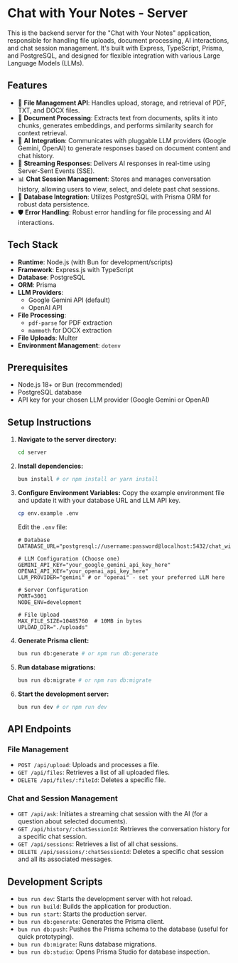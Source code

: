 # Chat with Your Notes - Server

This is the backend server for the "Chat with Your Notes" application, responsible for handling file uploads, document processing, AI interactions, and chat session management. It's built with Express, TypeScript, Prisma, and PostgreSQL, and designed for flexible integration with various Large Language Models (LLMs).

## Features

- 📂 **File Management API**: Handles upload, storage, and retrieval of PDF, TXT, and DOCX files.
- 🧠 **Document Processing**: Extracts text from documents, splits it into chunks, generates embeddings, and performs similarity search for context retrieval.
- 💬 **AI Integration**: Communicates with pluggable LLM providers (Google Gemini, OpenAI) to generate responses based on document content and chat history.
- 🚀 **Streaming Responses**: Delivers AI responses in real-time using Server-Sent Events (SSE).
- 📊 **Chat Session Management**: Stores and manages conversation history, allowing users to view, select, and delete past chat sessions.
- 💾 **Database Integration**: Utilizes PostgreSQL with Prisma ORM for robust data persistence.
- 🛡️ **Error Handling**: Robust error handling for file processing and AI interactions.

## Tech Stack

- **Runtime**: Node.js (with Bun for development/scripts)
- **Framework**: Express.js with TypeScript
- **Database**: PostgreSQL
- **ORM**: Prisma
- **LLM Providers**: 
    - Google Gemini API (default)
    - OpenAI API
- **File Processing**: 
    - `pdf-parse` for PDF extraction
    - `mammoth` for DOCX extraction
- **File Uploads**: Multer
- **Environment Management**: `dotenv`

## Prerequisites

- Node.js 18+ or Bun (recommended)
- PostgreSQL database
- API key for your chosen LLM provider (Google Gemini or OpenAI)

## Setup Instructions

1.  **Navigate to the server directory:**
    ```bash
    cd server
    ```

2.  **Install dependencies:**
    ```bash
    bun install # or npm install or yarn install
    ```

3.  **Configure Environment Variables:**
    Copy the example environment file and update it with your database URL and LLM API key.
    ```bash
    cp env.example .env
    ```
    Edit the `.env` file:
    ```env
    # Database
    DATABASE_URL="postgresql://username:password@localhost:5432/chat_with_notes"

    # LLM Configuration (Choose one)
    GEMINI_API_KEY="your_google_gemini_api_key_here"
    OPENAI_API_KEY="your_openai_api_key_here"
    LLM_PROVIDER="gemini" # or "openai" - set your preferred LLM here

    # Server Configuration
    PORT=3001
    NODE_ENV=development

    # File Upload
    MAX_FILE_SIZE=10485760  # 10MB in bytes
    UPLOAD_DIR="./uploads"
    ```

4.  **Generate Prisma client:**
    ```bash
    bun run db:generate # or npm run db:generate
    ```

5.  **Run database migrations:**
    ```bash
    bun run db:migrate # or npm run db:migrate
    ```

6.  **Start the development server:**
    ```bash
    bun run dev # or npm run dev
    ```

## API Endpoints

### File Management
-   `POST /api/upload`: Uploads and processes a file.
-   `GET /api/files`: Retrieves a list of all uploaded files.
-   `DELETE /api/files/:fileId`: Deletes a specific file.

### Chat and Session Management
-   `GET /api/ask`: Initiates a streaming chat session with the AI (for a question about selected documents).
-   `GET /api/history/:chatSessionId`: Retrieves the conversation history for a specific chat session.
-   `GET /api/sessions`: Retrieves a list of all chat sessions.
-   `DELETE /api/sessions/:chatSessionId`: Deletes a specific chat session and all its associated messages.

## Development Scripts

-   `bun run dev`: Starts the development server with hot reload.
-   `bun run build`: Builds the application for production.
-   `bun run start`: Starts the production server.
-   `bun run db:generate`: Generates the Prisma client.
-   `bun run db:push`: Pushes the Prisma schema to the database (useful for quick prototyping).
-   `bun run db:migrate`: Runs database migrations.
-   `bun run db:studio`: Opens Prisma Studio for database inspection.
